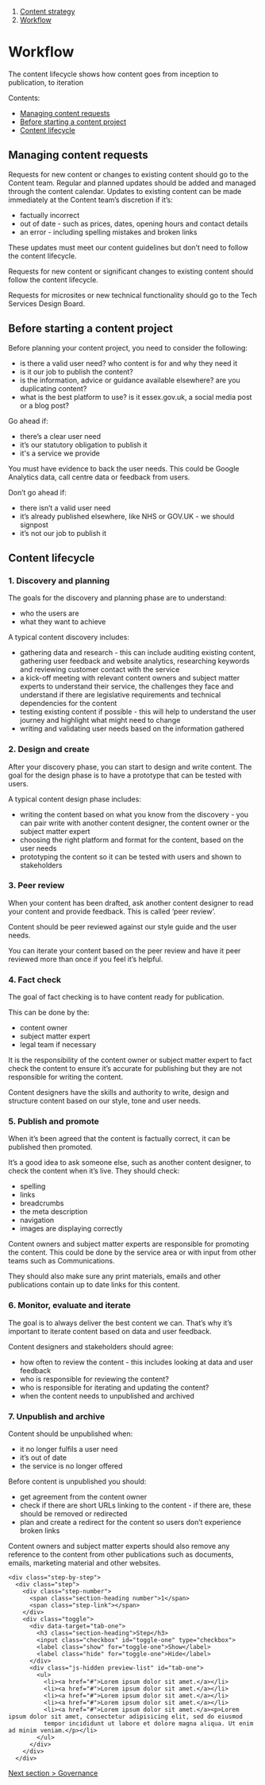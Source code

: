 1. [Content strategy](content-strategy)
2. [Workflow](#)

# Workflow

The content lifecycle shows how content goes from inception to publication, to iteration

Contents:
- [Managing content requests](#managing-content-requests)
- [Before starting a content project](#before-starting-a-content-project)
- [Content lifecycle](#content-lifecycle)

## Managing content requests

Requests for new content or changes to existing content should go to the Content team. Regular and planned updates should be added and managed through the content calendar.
Updates to existing content can be made immediately at the Content team’s discretion if it’s: 
- factually incorrect
- out of date - such as prices, dates, opening hours and contact details
- an error - including spelling mistakes and broken links

These updates must meet our content guidelines but don’t need to follow the content lifecycle.

Requests for new content or significant changes to existing content should follow the content lifecycle. 

Requests for microsites or new technical functionality should go to the Tech Services Design Board.

## Before starting a content project 

Before planning your content project, you need to consider the following:
- is there a valid user need? who content is for and why they need it
- is it our job to publish the content?
- is the information, advice or guidance available elsewhere? are you duplicating content?
- what is the best platform to use? is it essex.gov.uk, a social media post or a blog post?

Go ahead if:
- there’s a clear user need
- it’s our statutory obligation to publish it
-	it's a service we provide

You must have evidence to back the user needs. This could be Google Analytics data, call centre data or feedback from users.

Don’t go ahead if:
- there isn’t a valid user need
- it’s already published elsewhere, like NHS or GOV.UK - we should signpost
-	it’s not our job to publish it

## Content lifecycle

### 1. Discovery and planning

The goals for the discovery and planning phase are to understand:
- who the users are 
- what they want to achieve

A typical content discovery includes:
- gathering data and research - this can include auditing existing content, gathering user feedback and website analytics, researching keywords and reviewing customer contact with the service
- a kick-off meeting with relevant content owners and subject matter experts to understand their service, the challenges they face and understand if there are legislative requirements and technical dependencies for the content
- testing existing content if possible - this will help to understand the user journey and highlight what might need to change
- writing and validating user needs based on the information gathered

### 2. Design and create

After your discovery phase, you can start to design and write content. The goal for the design phase is to have a prototype that can be tested with users. 

A typical content design phase includes:
- writing the content based on what you know from the discovery - you can pair write  with another content designer, the content owner or the subject matter expert
- choosing the right platform and format for the content, based on the user needs
- prototyping the content  so it can be tested with users and shown to stakeholders

### 3. Peer review
When your content has been drafted, ask another content designer to read your content and provide feedback. This is called ‘peer review’.

Content should be peer reviewed against our style guide and the user needs.

You can iterate your content based on the peer review and have it peer reviewed more than once if you feel it’s helpful.

### 4. Fact check  

The goal of fact checking is to have content ready for publication.

This can be done by the:
- content owner
- subject matter expert
- legal team if necessary

It is the responsibility of the content owner or subject matter expert to fact check the content to ensure it’s accurate for publishing but they are not responsible for writing the content. 

Content designers have the skills and authority to write, design and structure content based on our style, tone and user needs.

### 5. Publish and promote

When it’s been agreed that the content is factually correct, it can be published then promoted.

It’s a good idea to ask someone else, such as another content designer, to check the content when it’s live. They should check:
- spelling 
- links
- breadcrumbs
- the meta description
- navigation
- images are displaying correctly

Content owners and subject matter experts are responsible for promoting the content. This could be done by the service area or with input from other teams such as Communications.

They should also make sure any print materials, emails and other publications contain up to date links for this content.

### 6. Monitor, evaluate and iterate

The goal is to always deliver the best content we can. That’s why it’s important to iterate content based on data and user feedback.

Content designers and stakeholders should agree:
- how often to review the content - this includes looking at data and user feedback
- who is responsible for reviewing the content?
- who is responsible for iterating and updating the content?
-	when the content needs to unpublished and archived

### 7. Unpublish and archive

Content should be unpublished when:
-	it no longer fulfils a user need
-	it’s out of date
-	the service is no longer offered

Before content is unpublished you should: 
-	get agreement from the content owner
-	check if there are short URLs linking to the content - if there are, these should be removed or redirected
-	plan and create a redirect for the content so users don’t experience broken links

Content owners and subject matter experts should also remove any reference to the content from other publications such as documents, emails, marketing material and other websites. 

    <div class="step-by-step">
      <div class="step">
        <div class="step-number">
          <span class="section-heading number">1</span>
          <span class="step-link"></span>
        </div>
        <div class="toggle">
          <div data-target="tab-one">
            <h3 class="section-heading">Step</h3>
            <input class="checkbox" id="toggle-one" type="checkbox">
            <label class="show" for="toggle-one">Show</label>
            <label class="hide" for="toggle-one">Hide</label>
          </div>
          <div class="js-hidden preview-list" id="tab-one">
            <ul>
              <li><a href="#">Lorem ipsum dolor sit amet.</a></li>
              <li><a href="#">Lorem ipsum dolor sit amet.</a></li>
              <li><a href="#">Lorem ipsum dolor sit amet.</a></li>
              <li><a href="#">Lorem ipsum dolor sit amet.</a></li>
              <li><a href="#">Lorem ipsum dolor sit amet.</a><p>Lorem ipsum dolor sit amet, consectetur adipisicing elit, sed do eiusmod
              tempor incididunt ut labore et dolore magna aliqua. Ut enim ad minim veniam.</p></li>
            </ul>
          </div>
        </div>
      </div>

[Next section > Governance](content-strategy-governance)
